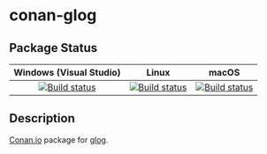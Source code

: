 # conan-glog

## Package Status

| Windows (Visual Studio) | Linux | macOS |
|:-----------------------:|:-----:|:-----:|
|[![Build status](https://github.com/SpaceIm/conan-glog/workflows/.github/workflows/windows.yml/badge.svg?branch=testing%2F0.5.0)](https://github.com/SpaceIm/conan-glog/actions/workflows/windows.yml?query=branch%3Atesting%2F0.5.0)|[![Build status](https://github.com/SpaceIm/conan-glog/workflows/.github/workflows/linux.yml/badge.svg?branch=testing%2F0.5.0)](https://github.com/SpaceIm/conan-glog/actions/workflows/linux.yml?query=branch%3Atesting%2F0.5.0)|[![Build status](https://github.com/SpaceIm/conan-glog/workflows/.github/workflows/macos.yml/badge.svg?branch=testing%2F0.5.0)](https://github.com/SpaceIm/conan-glog/actions/workflows/macos.yml?query=branch%3Atesting%2F0.5.0)|

## Description

[Conan.io](https://conan.io) package for [glog](https://github.com/google/glog).
